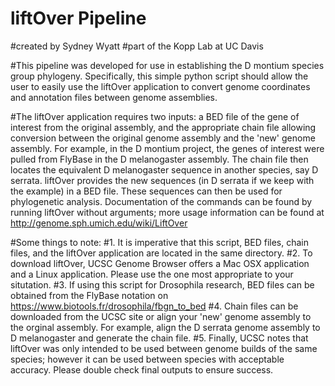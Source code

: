# liftOver Pipeline
#created by Sydney Wyatt
#part of the Kopp Lab at UC Davis

#This pipeline was developed for use in establishing the D montium species group phylogeny. Specifically, this simple python script should allow the user to easily use the liftOver application to convert genome coordinates and annotation files between genome assemblies.

#The liftOver application requires two inputs: a BED file of the gene of interest from the original assembly, and the appropriate chain file allowing conversion between the original genome assembly and the 'new' genome assembly. For example, in the D montium project, the genes of interest were pulled from FlyBase in the D melanogaster assembly. The chain file then locates the equivalent D melanogaster sequence in another species, say D serrata. liftOver provides the new sequences (in D serrata if we keep with the example) in a BED file. These sequences can then be used for phylogenetic analysis. Documentation of the commands can be found by running liftOver without arguments; more usage information can be found at http://genome.sph.umich.edu/wiki/LiftOver

#Some things to note:
#1. It is imperative that this script, BED files, chain files, and the liftOver application are located in the same directory.
#2. To download liftOver, UCSC Genome Browser offers a Mac OSX application and a Linux application. Please use the one most appropriate to your situtation.
#3. If using this script for Drosophila research, BED files can be obtained from the FlyBase notation on https://www.biotools.fr/drosophila/fbgn_to_bed
#4. Chain files can be downloaded from the UCSC site or align your 'new' genome assembly to the orginal assembly. For example, align the D serrata genome assembly to D melanogaster and generate the chain file.
#5. Finally, UCSC notes that liftOver was only intended to be used between genome builds of the same species; however it can be used between species with acceptable accuracy. Please double check final outputs to ensure success.
